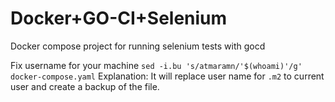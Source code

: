 # Docker+GO-CI+Selenium
Docker compose project for running selenium tests with gocd

Fix username for your machine
  ```sed -i.bu 's/atmaramn/'$(whoami)'/g' docker-compose.yaml```
Explanation: It will replace user name for `.m2` to current user and create a backup of the file.
